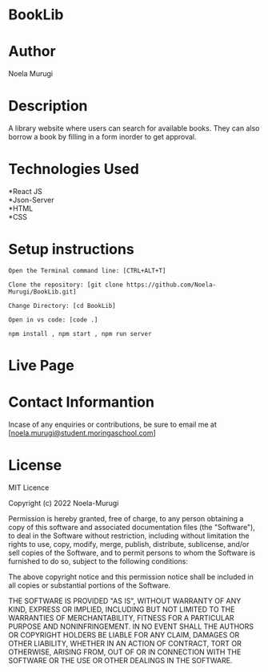 # BookLib

# Author
Noela Murugi

# Description
A library website where users can search for available books. They can also borrow a book by filling in a form inorder to get approval.

# Technologies Used
*React JS<br>
*Json-Server<br>
*HTML<br>
*CSS<br>

# Setup instructions
```
Open the Terminal command line: [CTRL+ALT+T]

Clone the repository: [git clone https://github.com/Noela-Murugi/BookLib.git]

Change Directory: [cd BookLib]

Open in vs code: [code .]

npm install , npm start , npm run server

```

# Live Page

# Contact Informantion
Incase of any enquiries or contributions, be sure to email me at [noela.murugi@student.moringaschool.com]

# License
MIT Licence<br>

Copyright (c) 2022 Noela-Murugi<br>

Permission is hereby granted, free of charge, to any person obtaining a copy
of this software and associated documentation files (the "Software"), to deal
in the Software without restriction, including without limitation the rights
to use, copy, modify, merge, publish, distribute, sublicense, and/or sell
copies of the Software, and to permit persons to whom the Software is
furnished to do so, subject to the following conditions:

The above copyright notice and this permission notice shall be included in all
copies or substantial portions of the Software.

THE SOFTWARE IS PROVIDED "AS IS", WITHOUT WARRANTY OF ANY KIND, EXPRESS OR
IMPLIED, INCLUDING BUT NOT LIMITED TO THE WARRANTIES OF MERCHANTABILITY,
FITNESS FOR A PARTICULAR PURPOSE AND NONINFRINGEMENT. IN NO EVENT SHALL THE
AUTHORS OR COPYRIGHT HOLDERS BE LIABLE FOR ANY CLAIM, DAMAGES OR OTHER
LIABILITY, WHETHER IN AN ACTION OF CONTRACT, TORT OR OTHERWISE, ARISING FROM,
OUT OF OR IN CONNECTION WITH THE SOFTWARE OR THE USE OR OTHER DEALINGS IN THE
SOFTWARE.
